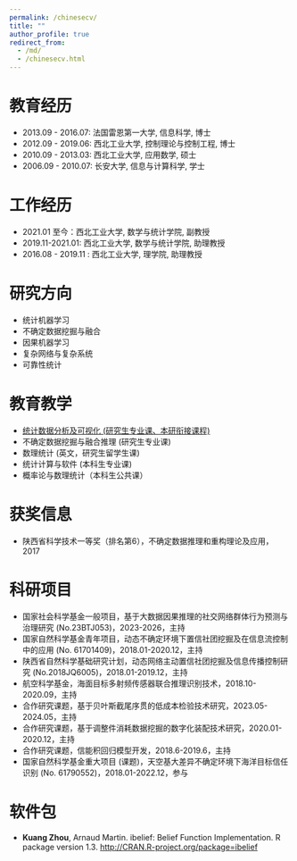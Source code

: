 ```yaml
---
permalink: /chinesecv/
title: ""
author_profile: true
redirect_from: 
  - /md/
  - /chinesecv.html
---
```


# 教育经历

* 2013.09 - 2016.07: 法国雷恩第一大学, 信息科学, 博士
* 2012.09 - 2019.06: 西北工业大学, 控制理论与控制工程, 博士
* 2010.09 - 2013.03: 西北工业大学, 应用数学, 硕士
* 2006.09 - 2010.07: 长安大学, 信息与计算科学, 学士

# 工作经历

* 2021.01 至今：西北工业大学, 数学与统计学院, 副教授
* 2019.11-2021.01: 西北工业大学, 数学与统计学院, 助理教授
* 2016.08 - 2019.11 : 西北工业大学, 理学院, 助理教授

# 研究方向 

-  统计机器学习
-  不确定数据挖掘与融合
-  因果机器学习
-  复杂网络与复杂系统
-  可靠性统计


# 教育教学

- [统计数据分析及可视化 (研究生专业课、本研衔接课程)](https://kuangzhou.github.io/teaching/2024-spring-teaching-1)
- 不确定数据挖掘与融合推理 (研究生专业课)
- 数理统计 (英文，研究生留学生课)
- 统计计算与软件 (本科生专业课)
- 概率论与数理统计（本科生公共课）

# 获奖信息

- 陕西省科学技术一等奖（排名第6），不确定数据推理和重构理论及应用，2017

# 科研项目

- 国家社会科学基金一般项目，基于大数据因果推理的社交网络群体行为预测与治理研究 (No.23BTJ053)，2023-2026，主持
- 国家自然科学基金青年项目，动态不确定环境下置信社团挖掘及在信息流控制中的应用 (No. 61701409)，2018.01-2020.12，主持 
- 陕西省自然科学基础研究计划，动态网络主动置信社团挖掘及信息传播控制研究 (No.2018JQ6005)，2018.01-2019.12，主持
- 航空科学基金，海面目标多射频传感器联合推理识别技术，2018.10-2020.09，主持
- 合作研究课题，基于贝叶斯截尾序贯的低成本检验技术研究，2023.05-2024.05，主持
- 合作研究课题，基于调整件消耗数据挖掘的数字化装配技术研究，2020.01-2020.12，主持
- 合作研究课题，信能积回归模型开发，2018.6-2019.6，主持
- 国家自然科学基金重大项目 (课题)，天空基大差异不确定环境下海洋目标信任识别 (No. 61790552)，2018.01-2022.12，参与

# 软件包

-  **Kuang Zhou**, Arnaud Martin. ibelief: Belief Function Implementation. R package version 1.3. [http://CRAN.R-project.org/package=ibelief ](http://teacher.nwpu.edu.cn/person/demo/demo_lmxx_edit.jsp?id=06xq8ssv414k2fyt3ux1473500903111)
